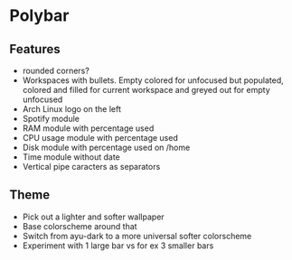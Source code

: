 # Polybar

## Features
- rounded corners?
- Workspaces with bullets. Empty colored for unfocused but populated, colored and filled for current workspace and greyed out for empty unfocused
- Arch Linux logo on the left
- Spotify module
- RAM module with percentage used
- CPU usage module with percentage used
- Disk module with percentage used on /home
- Time module without date
- Vertical pipe caracters as separators

## Theme
- Pick out a lighter and softer wallpaper
- Base colorscheme around that
- Switch from ayu-dark to a more universal softer colorscheme
- Experiment with 1 large bar vs for ex 3 smaller bars
